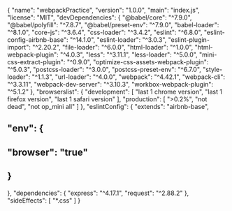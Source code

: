 {
  "name": "webpackPractice",
  "version": "1.0.0",
  "main": "index.js",
  "license": "MIT",
  "devDependencies": {
    "@babel/core": "^7.9.0",
    "@babel/polyfill": "^7.8.7",
    "@babel/preset-env": "^7.9.0",
    "babel-loader": "^8.1.0",
    "core-js": "^3.6.4",
    "css-loader": "^3.4.2",
    "eslint": "^6.8.0",
    "eslint-config-airbnb-base": "^14.1.0",
    "eslint-loader": "^3.0.3",
    "eslint-plugin-import": "^2.20.2",
    "file-loader": "^6.0.0",
    "html-loader": "^1.0.0",
    "html-webpack-plugin": "^4.0.3",
    "less": "^3.11.1",
    "less-loader": "^5.0.0",
    "mini-css-extract-plugin": "^0.9.0",
    "optimize-css-assets-webpack-plugin": "^5.0.3",
    "postcss-loader": "^3.0.0",
    "postcss-preset-env": "^6.7.0",
    "style-loader": "^1.1.3",
    "url-loader": "^4.0.0",
    "webpack": "^4.42.1",
    "webpack-cli": "^3.3.11",
    "webpack-dev-server": "^3.10.3",
    "workbox-webpack-plugin": "^5.1.2"
  },
  "browserslist": {
    "development": [
      "last 1 chrome version",
      "last 1 firefox version",
      "last 1 safari version"
    ],
    "production": [
      ">0.2%",
      "not dead",
      "not op_mini all"
    ]
  },
  "eslintConfig": {
    "extends": "airbnb-base",
   ## "env": {
   ##   "browser": "true"
   ## }
  },
  "dependencies": {
    "express": "^4.17.1",
    "request": "^2.88.2"
  },
  "sideEffects": [
    "*.css"
  ]
}